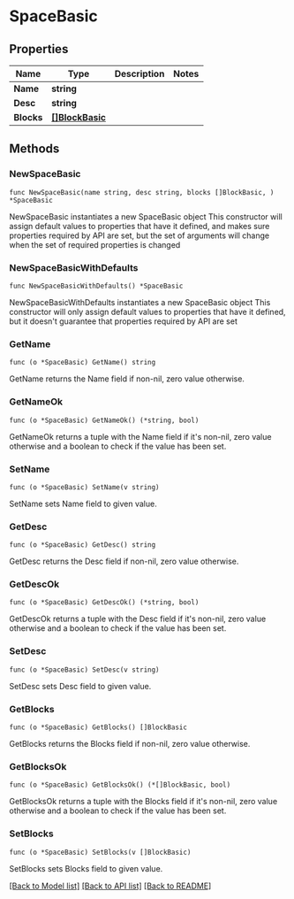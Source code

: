# SpaceBasic

## Properties

Name | Type | Description | Notes
------------ | ------------- | ------------- | -------------
**Name** | **string** |  | 
**Desc** | **string** |  | 
**Blocks** | [**[]BlockBasic**](BlockBasic.md) |  | 

## Methods

### NewSpaceBasic

`func NewSpaceBasic(name string, desc string, blocks []BlockBasic, ) *SpaceBasic`

NewSpaceBasic instantiates a new SpaceBasic object
This constructor will assign default values to properties that have it defined,
and makes sure properties required by API are set, but the set of arguments
will change when the set of required properties is changed

### NewSpaceBasicWithDefaults

`func NewSpaceBasicWithDefaults() *SpaceBasic`

NewSpaceBasicWithDefaults instantiates a new SpaceBasic object
This constructor will only assign default values to properties that have it defined,
but it doesn't guarantee that properties required by API are set

### GetName

`func (o *SpaceBasic) GetName() string`

GetName returns the Name field if non-nil, zero value otherwise.

### GetNameOk

`func (o *SpaceBasic) GetNameOk() (*string, bool)`

GetNameOk returns a tuple with the Name field if it's non-nil, zero value otherwise
and a boolean to check if the value has been set.

### SetName

`func (o *SpaceBasic) SetName(v string)`

SetName sets Name field to given value.


### GetDesc

`func (o *SpaceBasic) GetDesc() string`

GetDesc returns the Desc field if non-nil, zero value otherwise.

### GetDescOk

`func (o *SpaceBasic) GetDescOk() (*string, bool)`

GetDescOk returns a tuple with the Desc field if it's non-nil, zero value otherwise
and a boolean to check if the value has been set.

### SetDesc

`func (o *SpaceBasic) SetDesc(v string)`

SetDesc sets Desc field to given value.


### GetBlocks

`func (o *SpaceBasic) GetBlocks() []BlockBasic`

GetBlocks returns the Blocks field if non-nil, zero value otherwise.

### GetBlocksOk

`func (o *SpaceBasic) GetBlocksOk() (*[]BlockBasic, bool)`

GetBlocksOk returns a tuple with the Blocks field if it's non-nil, zero value otherwise
and a boolean to check if the value has been set.

### SetBlocks

`func (o *SpaceBasic) SetBlocks(v []BlockBasic)`

SetBlocks sets Blocks field to given value.



[[Back to Model list]](../README.md#documentation-for-models) [[Back to API list]](../README.md#documentation-for-api-endpoints) [[Back to README]](../README.md)


